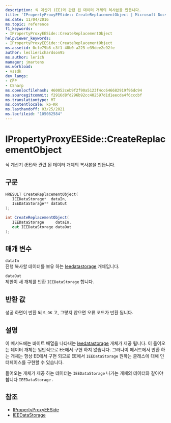```yaml
---
description: 식 계산기 (EE)와 관련 된 데이터 개체의 복사본을 만듭니다.
title: 'IPropertyProxyEESide:: CreateReplacementObject | Microsoft Docs'
ms.date: 11/04/2016
ms.topic: reference
f1_keywords:
- IPropertyProxyEESide::CreateReplacementObject
helpviewer_keywords:
- IPropertyProxyEESide::CreateReplacementObject
ms.assetid: 0cfe79b8-c3f1-48b0-a225-e39dee2c92fe
author: leslierichardson95
ms.author: lerich
manager: jmartens
ms.workload:
- vssdk
dev_langs:
- CPP
- CSharp
ms.openlocfilehash: 460052ceb9f2f90a5123f4cc646682919f96dc94
ms.sourcegitcommit: f2916d8fd296b92cc402597d1d1eecda4f6cccbf
ms.translationtype: MT
ms.contentlocale: ko-KR
ms.lasthandoff: 03/25/2021
ms.locfileid: "105082584"
---
```

# <a name="ipropertyproxyeesidecreatereplacementobject"></a>IPropertyProxyEESide::CreateReplacementObject
식 계산기 (EE)와 관련 된 데이터 개체의 복사본을 만듭니다.

## <a name="syntax"></a>구문

```cpp
HRESULT CreateReplacementObject(
   IEEDataStorage*  dataIn,
   IEEDataStorage** dataOut
);
```

```csharp
int CreateReplacementObject(
   IEEDataStorage     dataIn,
   out IEEDataStorage dataOut
);
```

## <a name="parameters"></a>매개 변수
`dataIn`\
진행 복사할 데이터를 보유 하는 [Ieedatastorage](../../../extensibility/debugger/reference/ieedatastorage.md) 개체입니다.

`dataOut`\
제한이 새 개체를 반환 `IEEDataStorage` 합니다.

## <a name="return-value"></a>반환 값
 성공 하면이 반환 되 `S_OK` 고, 그렇지 않으면 오류 코드가 반환 됩니다.

## <a name="remarks"></a>설명
 이 메서드에는 바이트 배열을 나타내는 [Ieedatastorage](../../../extensibility/debugger/reference/ieedatastorage.md) 개체가 제공 됩니다. 이 들어오는 데이터 개체는 일반적으로 EE에서 구현 하지 않습니다. 그러나이 메서드에서 반환 하는 개체는 항상 EE에서 구현 되므로 EE에서 `IEEDataStorage` 원하는 클래스에 대해 인터페이스를 구현할 수 있습니다.

 들어오는 개체가 제공 하는 데이터는 `IEEDataStorage` 나가는 개체의 데이터와 같아야 합니다 `IEEDataStorage` .

## <a name="see-also"></a>참조
- [IPropertyProxyEESide](../../../extensibility/debugger/reference/ipropertyproxyeeside.md)
- [IEEDataStorage](../../../extensibility/debugger/reference/ieedatastorage.md)
